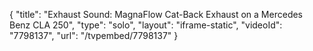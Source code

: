 {
    "title": "Exhaust Sound: MagnaFlow Cat-Back Exhaust on a Mercedes Benz CLA 250",
    "type": "solo",
    "layout": "iframe-static",
    "videoId": "7798137",
    "url": "\/tvpembed\/7798137"
}